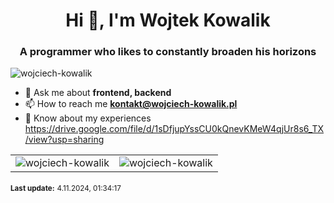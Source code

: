 <h1 align="center">Hi 👋, I'm Wojtek Kowalik</h1>
<h3 align="center">A programmer who likes to constantly broaden his horizons</h3>
<p align="left"> <img src="https://komarev.com/ghpvc/?username=wojciech-kowalik&label=Profile%20views&color=0e75b6&style=flat" alt="wojciech-kowalik" /></p>
<ul>
<li>💬 Ask me about <strong>frontend, backend</strong></li>
<li>📫 How to reach me <strong><a href="mailto:kontakt@wojciech-kowalik.pl">kontakt@wojciech-kowalik.pl</a></strong></li>
<li>📄 Know about my experiences <a href="https://drive.google.com/file/d/1sDfjupYssCU0kQnevKMeW4qjUr8s6_TX/view?usp=sharing">https://drive.google.com/file/d/1sDfjupYssCU0kQnevKMeW4qjUr8s6_TX/view?usp=sharing</a></li>
</ul>
<table align="center" cellspacing="0" cellpadding="0">
    <tr>
        <td>
              <img align="center" src="https://github-readme-stats.vercel.app/api?username=wojciech-kowalik&show_icons=true&count_private=true" alt="wojciech-kowalik" />
        </td>
        <td>
        <img align="center" src="https://github-readme-stats.vercel.app/api/top-langs?username=wojciech-kowalik&show_icons=true&locale=en&layout=compact" alt="wojciech-kowalik" /></td>
    </tr>
</table>
<b style="font-size: smaller;">Last update:</b> <span style="font-size: smaller;">4.11.2024, 01:34:17</span>